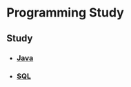 # Programming Study

## Study

- ### [Java](https://github.com/kps990515/ProgrammingStudy/tree/master/Java)

- ### [SQL](https://github.com/kps990515/ProgrammingStudy/tree/master/mysql)

